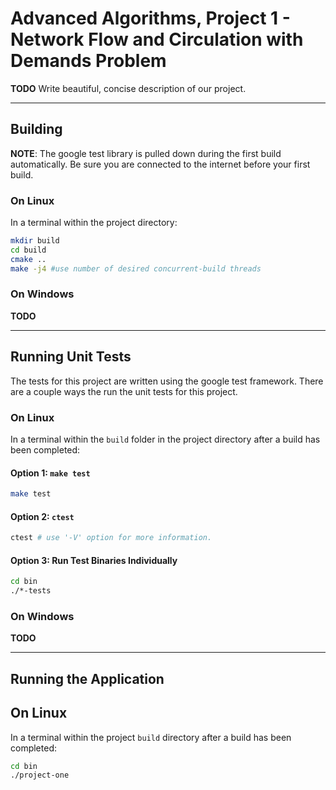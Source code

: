 # Advanced Algorithms, Project 1 - Network Flow and Circulation with Demands Problem #

**TODO** Write beautiful, concise description of our project.

---

## Building ##
**NOTE**: The google test library is pulled down during the first build automatically. Be sure you are connected to the internet before your first build.

### On Linux ###
In a terminal within the project directory:

```bash
mkdir build
cd build
cmake ..
make -j4 #use number of desired concurrent-build threads
```

### On Windows ###
**TODO**

---

## Running Unit Tests ##
The tests for this project are written using the google test framework.
There are a couple ways the run the unit tests for this project.

### On Linux ###
In a terminal within the `build` folder in the project directory after a build has been completed:

#### Option 1: `make test` ####
```bash
make test
```

#### Option 2: `ctest` ####
```bash
ctest # use '-V' option for more information.
```

#### Option 3: Run Test Binaries Individually ####
```bash
cd bin
./*-tests
```

### On Windows ###
**TODO**

---

## Running the Application ##

## On Linux ##
In a terminal within the project `build` directory after a build has been completed:

```bash
cd bin
./project-one
```
